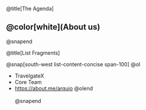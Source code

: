 @title[The Agenda]

## @color[white](About us)

@snapend

@title[List Fragments]

@snap[south-west list-content-concise span-100]
@ol
- TravelgateX
- Core Team
- https://about.me/arquio
@olend
<br><br>
@snapend
